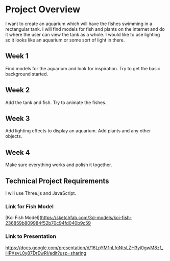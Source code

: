 # Project Overview

I want to create an aquarium which will have the fishes swimming in a rectangular tank. I will find models for fish and plants on the internet and do it where the user can view the tank as a whole. I would like to use lighting so it looks like an aquarium or some sort of light in there.

## Week 1
Find models for the aquarium and look for inspiration. Try to get the basic background started.

## Week 2
Add the tank and fish. Try to animate the fishes.

## Week 3
Add lighting effects to display an aquarium. Add plants and any other objects.

## Week 4
Make sure everything works and polish it together.

## Technical Project Requirements
I will use Three.js and JavaScript.

### Link for Fish Model
[Koi Fish Model](https://sketchfab.com/3d-models/koi-fish-236859b809984f52b70c94fd040b9c59

### Link to Presentation
https://docs.google.com/presentation/d/16LpYM1nLfqNtsLZH3yi0gwM8zf_HPXsvL0y87DrEwRI/edit?usp=sharing

